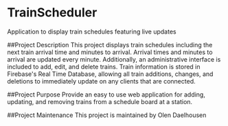 # TrainScheduler
Application to display train schedules featuring live updates

##Project Description
This project displays train schedules including the next train arrival time and minutes to arrival. Arrival times and minutes to arrival are updated every minute. Additionally, an administrative interface is included to add, edit, and delete trains. Train information is stored in Firebase's Real Time Database, allowing all train additions, changes, and deletions to immediately update on any clients that are connected.

##Project Purpose
Provide an easy to use web application for adding, updating, and removing trains from a schedule board at a station. 

##Project Maintenance
This project is maintained by Olen Daelhousen
